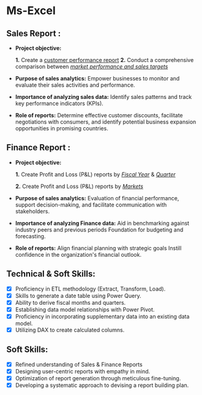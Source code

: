 # Ms-Excel

## Sales Report :


- **Project objective:** 

    **1.** Create a [customer performance report](https://github.com/anand5566-creator/Ms-Excel/blob/main/Customer%20Performace%20Report.pdf)
    **2.** Conduct a comprehensive comparison between _[market performance and sales targets](https://github.com/anand5566-creator/Ms-Excel/blob/main/Market%20Performance%20and%20Sales%20Target.pdf)_

- **Purpose of sales analytics:** Empower businesses to monitor and evaluate their sales activities and performance.

- **Importance of analyzing sales data:** Identify sales patterns and track key performance indicators (KPIs).

- **Role of reports:** Determine effective customer discounts, facilitate negotiations with consumers, and identify potential business expansion opportunities in promising countries.


## Finance Report :

- **Project objective:** 

    **1.** Create Profit and Loss (P&L) reports by _[Fiscal Year](https://github.com/anand5566-creator/Ms-Excel/blob/main/P%26L%20Statement%20by%20Fiscal%20Year.pdf)_ & _[Quarter](https://github.com/anand5566-creator/Ms-Excel/blob/main/P&L%20Statement%20by%20Quarters.pdf)_ 

   **2.** Create Profit and Loss (P&L) reports by _[Markets](https://github.com/anand5566-creator/Ms-Excel/blob/main/P&L%20Statement%20by%20Market.pdf)_

- **Purpose of sales analytics:** Evaluation of financial performance, support decision-making, and facilitate communication with stakeholders.

- **Importance of analyzing Finance data:** Aid in benchmarking against industry peers and previous periods Foundation for budgeting and forecasting.

- **Role of reports:** Align financial planning with strategic goals Instill confidence in the organization's financial outlook.


## Technical & Soft Skills:
- [x]	Proficiency in ETL methodology (Extract, Transform, Load).
- [x]	Skills to generate a date table using Power Query.
- [x]	Ability to derive fiscal months and quarters.
- [x]	Establishing data model relationships with Power Pivot.
- [x]	Proficiency in incorporating supplementary data into an existing data model.
- [x]	Utilizing DAX to create calculated columns.

## Soft Skills:
- [x]	Refined understanding of Sales & Finance Reports
- [x]	Designing user-centric reports with empathy in mind.
- [x]	Optimization of report generation through meticulous fine-tuning.
- [x]	Developing a systematic approach to devising a report building plan.
